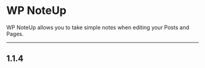 # WP NoteUp

WP NoteUp allows you to take simple notes when editing your Posts and Pages.

__________________

## 1.1.4

<Summary>
